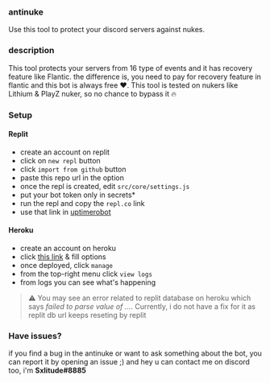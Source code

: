 ### antinuke
Use this tool to protect your discord servers against nukes.

### description
This tool protects your servers from 16 type of events and it has recovery feature like Flantic. the difference is, you need to pay for recovery feature in flantic and this bot is always free ❤️. This tool is tested on nukers like Lithium & PlayZ nuker, so no chance to bypass it 🔥

### Setup
#### Replit
- create an account on replit
- click on `new repl` button
- click `import from github` button
- paste this repo url in the option
- once the repl is created, edit `src/core/settings.js`
- put your bot token only in secrets*
- run the repl and copy the `repl.co` link
- use that link in [uptimerobot](https://uptimerobot.com)
#### Heroku
- create an account on heroku
- click [this link](https://dashboard.heroku.com/new?template=https://github.com/sxlitude/antinuke) & fill options
- once deployed, click `manage`
- from the top-right menu click `view logs`
- from logs you can see what's happening
> ⚠️ You may see an error related to replit database on heroku which says *failed to parse value of ...*. Currently, i do not have a fix for it as replit db url keeps reseting by replit

### Have issues?
if you find a bug in the antinuke or want to ask something about the bot, you can report it by opening an issue ;)
and hey u can contact me on discord too, i'm **Sxlitude#8885**
